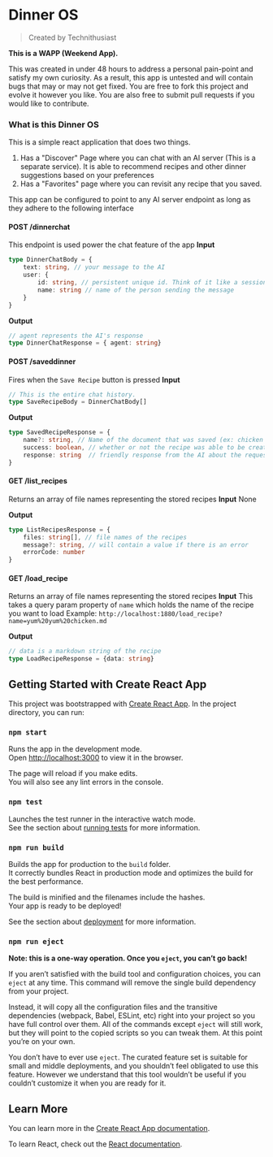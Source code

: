 # Dinner OS
> Created by Technithusiast

**This is a WAPP (Weekend App).**

This was created in under 48 hours to address a personal pain-point and satisfy my own curiosity.
As a result, this app is untested and will contain bugs that may or may not get fixed. You are free to fork this project and evolve it however you like.
You are also free to submit pull requests if you would like to contribute.

### What is this Dinner OS
This is a simple react application that does two things.
1. Has a "Discover" Page where you can chat with an AI server (This is a separate service). It is able to recommend recipes and other dinner suggestions based on your preferences
2. Has a "Favorites" page where you can revisit any recipe that you saved.

This app can be configured to point to any AI server endpoint as long as they adhere to the following interface

#### POST /dinnerchat
This endpoint is used power the chat feature of the app
**Input**
```ts
type DinnerChatBody = { 
    text: string, // your message to the AI
    user: { 
        id: string, // persistent unique id. Think of it like a sessionId 
        name: string // name of the person sending the message 
    } 
}
```

**Output**
```ts
// agent represents the AI's response
type DinnerChatResponse = { agent: string}
```

#### POST /saveddinner
Fires when the `Save Recipe` button is pressed
**Input**
```ts
// This is the entire chat history. 
type SaveRecipeBody = DinnerChatBody[]
```

**Output**
```ts
type SavedRecipeResponse = { 
    name?: string, // Name of the document that was saved (ex: chicken and rice.md) 
    success: boolean, // whether or not the recipe was able to be created
    response: string  // friendly response from the AI about the request
}
```

#### GET /list_recipes
Returns an array of file names representing the stored recipes
**Input**
None

**Output**
```ts
type ListRecipesResponse = {
    files: string[], // file names of the recipes
    message?: string, // will contain a value if there is an error
    errorCode: number
}
```

#### GET /load_recipe
Returns an array of file names representing the stored recipes
**Input**
This takes a query param property of `name` which holds the name of the recipe you want to load
Example:
`http://localhost:1880/load_recipe?name=yum%20yum%20chicken.md`

**Output**
```ts
// data is a markdown string of the recipe
type LoadRecipeResponse = {data: string}
```


## Getting Started with Create React App

This project was bootstrapped with [Create React App](https://github.com/facebook/create-react-app).
In the project directory, you can run:

### `npm start`

Runs the app in the development mode.\
Open [http://localhost:3000](http://localhost:3000) to view it in the browser.

The page will reload if you make edits.\
You will also see any lint errors in the console.

### `npm test`

Launches the test runner in the interactive watch mode.\
See the section about [running tests](https://facebook.github.io/create-react-app/docs/running-tests) for more information.

### `npm run build`

Builds the app for production to the `build` folder.\
It correctly bundles React in production mode and optimizes the build for the best performance.

The build is minified and the filenames include the hashes.\
Your app is ready to be deployed!

See the section about [deployment](https://facebook.github.io/create-react-app/docs/deployment) for more information.

### `npm run eject`

**Note: this is a one-way operation. Once you `eject`, you can’t go back!**

If you aren’t satisfied with the build tool and configuration choices, you can `eject` at any time. This command will remove the single build dependency from your project.

Instead, it will copy all the configuration files and the transitive dependencies (webpack, Babel, ESLint, etc) right into your project so you have full control over them. All of the commands except `eject` will still work, but they will point to the copied scripts so you can tweak them. At this point you’re on your own.

You don’t have to ever use `eject`. The curated feature set is suitable for small and middle deployments, and you shouldn’t feel obligated to use this feature. However we understand that this tool wouldn’t be useful if you couldn’t customize it when you are ready for it.

## Learn More

You can learn more in the [Create React App documentation](https://facebook.github.io/create-react-app/docs/getting-started).

To learn React, check out the [React documentation](https://reactjs.org/).
